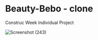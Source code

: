 # Beauty-Bebo - clone
 Construc Week Individual Project
	
![Screenshot (243)](https://user-images.githubusercontent.com/91547105/141504971-87f0edba-cbc3-4d48-a76d-47ba4b832941.png)






